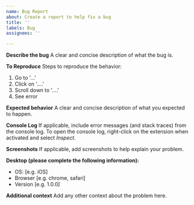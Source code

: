 ```yaml
---
name: Bug Report
about: Create a report to help fix a bug
title: ''
labels: Bug
assignees: ''

---
```


**Describe the bug**
A clear and concise description of what the bug is.

**To Reproduce**
Steps to reproduce the behavior:
1. Go to '...'
2. Click on '....'
3. Scroll down to '....'
4. See error

**Expected behavior**
A clear and concise description of what you expected to happen.

**Console Log**
If applicable, include error messages (and stack traces) from the console log. To open the console log, right-click on the extension when activated and select _Inspect_.

**Screenshots**
If applicable, add screenshots to help explain your problem.

**Desktop (please complete the following information):**
 - OS: [e.g. iOS]
 - Browser [e.g. chrome, safari]
 - Version [e.g. 1.0.0]

**Additional context**
Add any other context about the problem here.
